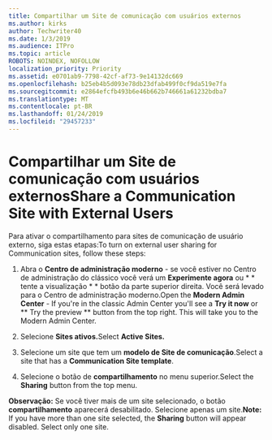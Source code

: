 ```yaml
---
title: Compartilhar um Site de comunicação com usuários externos
ms.author: kirks
author: Techwriter40
ms.date: 1/3/2019
ms.audience: ITPro
ms.topic: article
ROBOTS: NOINDEX, NOFOLLOW
localization_priority: Priority
ms.assetid: e0701ab9-7798-42cf-af73-9e14132dc669
ms.openlocfilehash: b25eb4b5d093e78db23dfab499f0cf9da519e7fa
ms.sourcegitcommit: e2864efcfb493b6e46b662b746661a61232bdba7
ms.translationtype: MT
ms.contentlocale: pt-BR
ms.lasthandoff: 01/24/2019
ms.locfileid: "29457233"
---
```

# <a name="share-a-communication-site-with-external-users"></a><span data-ttu-id="5ddf5-102">Compartilhar um Site de comunicação com usuários externos</span><span class="sxs-lookup"><span data-stu-id="5ddf5-102">Share a Communication Site with External Users</span></span>

<span data-ttu-id="5ddf5-103">Para ativar o compartilhamento para sites de comunicação de usuário externo, siga estas etapas:</span><span class="sxs-lookup"><span data-stu-id="5ddf5-103">To turn on external user sharing for Communication sites, follow these steps:</span></span> 
  
1. <span data-ttu-id="5ddf5-p101">Abra o **Centro de administração moderno** - se você estiver no Centro de administração do clássico você verá um **Experimente agora** ou \* \* tente a visualização \* \* botão da parte superior direita. Você será levado para o Centro de administração moderno.</span><span class="sxs-lookup"><span data-stu-id="5ddf5-p101">Open the **Modern Admin Center** - If you're in the classic Admin Center you'll see a **Try it now** or \*\* Try the preview \*\* button from the top right. This will take you to the Modern Admin Center.</span></span> 
  
2. <span data-ttu-id="5ddf5-106">Selecione **Sites ativos.**</span><span class="sxs-lookup"><span data-stu-id="5ddf5-106">Select **Active Sites.**</span></span>
  
3. <span data-ttu-id="5ddf5-107">Selecione um site que tem um **modelo de Site de comunicação**.</span><span class="sxs-lookup"><span data-stu-id="5ddf5-107">Select a site that has a **Communication Site template**.</span></span> 
  
4. <span data-ttu-id="5ddf5-108">Selecione o botão de **compartilhamento** no menu superior.</span><span class="sxs-lookup"><span data-stu-id="5ddf5-108">Select the **Sharing** button from the top menu.</span></span> 
  
 <span data-ttu-id="5ddf5-p102">**Observação:** Se você tiver mais de um site selecionado, o botão **compartilhamento** aparecerá desabilitado. Selecione apenas um site.</span><span class="sxs-lookup"><span data-stu-id="5ddf5-p102">**Note:** If you have more than one site selected, the **Sharing** button will appear disabled. Select only one site.</span></span> 
  

